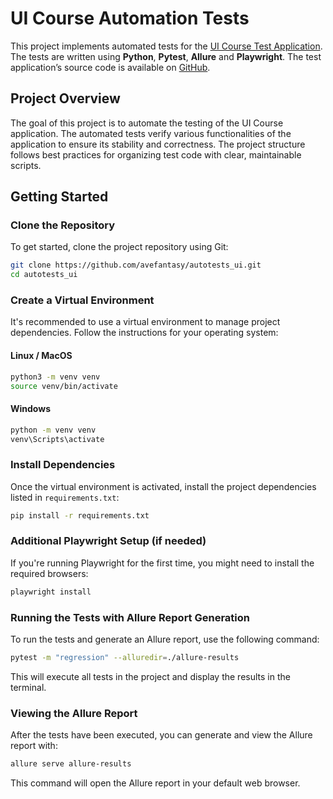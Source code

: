 # UI Course Automation Tests

This project implements automated tests for
the [UI Course Test Application](https://nikita-filonov.github.io/qa-automation-engineer-ui-course/#/auth/login). The
tests are written using **Python**, **Pytest**, **Allure** and **Playwright**. The test application’s source code is available
on [GitHub](https://github.com/Nikita-Filonov/qa-automation-engineer-ui-course).

## Project Overview

The goal of this project is to automate the testing of the UI Course application. The automated tests verify various
functionalities of the application to ensure its stability and correctness. The project structure follows best practices
for organizing test code with clear, maintainable scripts.

## Getting Started

### Clone the Repository

To get started, clone the project repository using Git:

```bash
git clone https://github.com/avefantasy/autotests_ui.git
cd autotests_ui
```

### Create a Virtual Environment

It's recommended to use a virtual environment to manage project dependencies. Follow the instructions for your operating
system:

#### Linux / MacOS

```bash
python3 -m venv venv
source venv/bin/activate
```

#### Windows

```bash
python -m venv venv
venv\Scripts\activate
```

### Install Dependencies

Once the virtual environment is activated, install the project dependencies listed in `requirements.txt`:

```bash
pip install -r requirements.txt
```

### Additional Playwright Setup (if needed)

If you're running Playwright for the first time, you might need to install the required browsers:

```bash
playwright install
```

### Running the Tests with Allure Report Generation

To run the tests and generate an Allure report, use the following command:

```bash
pytest -m "regression" --alluredir=./allure-results
```

This will execute all tests in the project and display the results in the terminal.

### Viewing the Allure Report

After the tests have been executed, you can generate and view the Allure report with:

```bash
allure serve allure-results
```

This command will open the Allure report in your default web browser.